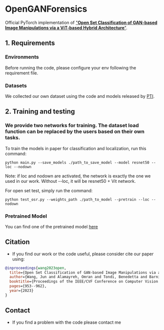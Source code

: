# OpenGANForensics
Official PyTorch implementation of
["**Open Set Classification of GAN-based Image Manipulations via a ViT-based Hybrid Architecture**"](https://openaccess.thecvf.com/content/CVPR2023W/WMF/papers/Wang_Open_Set_Classification_of_GAN-Based_Image_Manipulations_via_a_ViT-Based_CVPRW_2023_paper.pdf). 


## 1. Requirements
### Environments
Before running the code, please configure your env following the requirement file.

### Datasets
We collected our own dataset using the code and models released by [PTI](https://github.com/danielroich/PTI).

## 2. Training and testing
### We provide two networks for training. The dataset load function can be replaced by the users based on their own tasks.

To train the models in paper for classification and localization, run this command:
```train
python main.py --save_models ./path_to_save_model --model resnet50 --loc --nodown
```
Note: if loc and nodown are activated, the network is exactly the one we used in our work. Without --loc, it will be resnet50 + Vit network.

For open set test, simply run the command:
```Open set test
python test_osr.py --weights_path ./path_to_model --pretrain --loc --nodown
```
### Pretrained Model

You can find one of the pretrained model [here]([https://drive.google.com/file/d/1UJ8dhiMcbebMv6fHAVeGg2LOOrvrt1qC/view?usp=drive_link](https://drive.google.com/drive/folders/1tgVPNL4lCVYUkT1OyYhGDmz0lOu75EHW?usp=drive_link))
## Citation
- If you find our work or the code useful, please consider cite our paper using:
```bibtex
@inproceedings{wang2023open,
  title={Open Set Classification of GAN-based Image Manipulations via a ViT-based Hybrid Architecture},
  author={Wang, Jun and Alamayreh, Omran and Tondi, Benedetta and Barni, Mauro},
  booktitle={Proceedings of the IEEE/CVF Conference on Computer Vision and Pattern Recognition},
  pages={953--962},
  year={2023}
}
```

## Contact
- If you find a problem with the code please contact me
